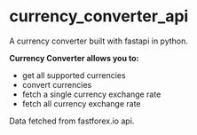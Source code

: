 # currency_converter_api
A currency converter built with fastapi in python.

**Currency Converter allows you to:**

* get all supported currencies
* convert currencies 
* fetch a single currency exchange rate
* fetch all currency exchange rate

Data fetched from fastforex.io api.
